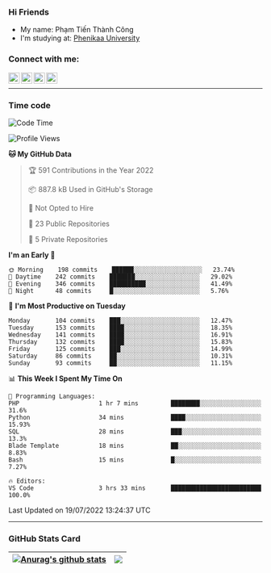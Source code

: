### Hi Friends

- My name: Phạm Tiến Thành Công
- I'm studying at: [Phenikaa University]


### Connect with me:
[<img align="left" alt="PhamTienThanhCong | Facebook" width="22px" src="https://upload.wikimedia.org/wikipedia/commons/thumb/1/16/Facebook-icon-1.png/640px-Facebook-icon-1.png" />][facebook]
[<img align="left" alt="PhamTienThanhCong | Zalo" width="22px" src="https://www.anphatpc.com.vn/template/anphat_2020v2/images/icon-zalo.jpg" />][zalo]
[<img align="left" alt="PhamTienThanhCong | LinkedIn" width="22px" src="https://cdn3.iconfinder.com/data/icons/inficons/512/linkedin.png" />][linkedin]
[<img align="left" alt="PhamTienThanhCong | tiktok" width="22px" src="https://cdn.worldvectorlogo.com/logos/tiktok-logo.svg" />][tiktok]

<br />

---

### Time code

<!--START_SECTION:waka-->
![Code Time](http://img.shields.io/badge/Code%20Time-466%20hrs%2026%20mins-blue)

![Profile Views](http://img.shields.io/badge/Profile%20Views-1-blue)

**🐱 My GitHub Data** 

> 🏆 591 Contributions in the Year 2022
 > 
> 📦 887.8 kB Used in GitHub's Storage 
 > 
> 🚫 Not Opted to Hire
 > 
> 📜 23 Public Repositories 
 > 
> 🔑 5 Private Repositories  
 > 
**I'm an Early 🐤** 

```text
🌞 Morning    198 commits    ██████░░░░░░░░░░░░░░░░░░░   23.74% 
🌆 Daytime    242 commits    ███████░░░░░░░░░░░░░░░░░░   29.02% 
🌃 Evening    346 commits    ██████████░░░░░░░░░░░░░░░   41.49% 
🌙 Night      48 commits     █░░░░░░░░░░░░░░░░░░░░░░░░   5.76%

```
📅 **I'm Most Productive on Tuesday** 

```text
Monday       104 commits    ███░░░░░░░░░░░░░░░░░░░░░░   12.47% 
Tuesday      153 commits    ████░░░░░░░░░░░░░░░░░░░░░   18.35% 
Wednesday    141 commits    ████░░░░░░░░░░░░░░░░░░░░░   16.91% 
Thursday     132 commits    ████░░░░░░░░░░░░░░░░░░░░░   15.83% 
Friday       125 commits    ███░░░░░░░░░░░░░░░░░░░░░░   14.99% 
Saturday     86 commits     ██░░░░░░░░░░░░░░░░░░░░░░░   10.31% 
Sunday       93 commits     ██░░░░░░░░░░░░░░░░░░░░░░░   11.15%

```


📊 **This Week I Spent My Time On** 

```text
💬 Programming Languages: 
PHP                      1 hr 7 mins         ████████░░░░░░░░░░░░░░░░░   31.6% 
Python                   34 mins             ████░░░░░░░░░░░░░░░░░░░░░   15.93% 
SQL                      28 mins             ███░░░░░░░░░░░░░░░░░░░░░░   13.3% 
Blade Template           18 mins             ██░░░░░░░░░░░░░░░░░░░░░░░   8.83% 
Bash                     15 mins             █░░░░░░░░░░░░░░░░░░░░░░░░   7.27%

🔥 Editors: 
VS Code                  3 hrs 33 mins       █████████████████████████   100.0%

```


 Last Updated on 19/07/2022 13:24:37 UTC
<!--END_SECTION:waka-->

---

### GitHub Stats Card

| <a href="https://github.com/phamtienthanhcong"><img align="center" src="https://github-readme-stats.vercel.app/api?username=PhamTienThanhCong&show_icons=true&include_all_commits=true&theme=buefy&hide_border=true&theme=ocean_dark" alt="Anurag's github stats" /></a> | <a href="https://github.com/phamtienthanhcong"><img align="center" src="https://github-readme-stats.vercel.app/api/top-langs/?username=PhamTienThanhCong&layout=compact&theme=buefy&hide_border=true&theme=ocean_dark" /></a> |
| ------------- | ------------- |

[Phenikaa University]: https://phenikaa-uni.edu.vn/vi
[facebook]: https://www.facebook.com/phamtienthanhcong
[linkedin]: https://linkedin.com/in/phamtienthanhcong
[zalo]: https://zalo.me/0396396332
[tiktok]: https://www.tiktok.com/@phamtienthanhcong
[web]: https://github.com/PhamTienThanhCong/web_dev
[min project]: https://github.com/PhamTienThanhCong/Project-Of-Web
[c and cpp]: https://github.com/PhamTienThanhCong/Code_C_and_Cpro
[python]: https://github.com/PhamTienThanhCong/Python_beginer
